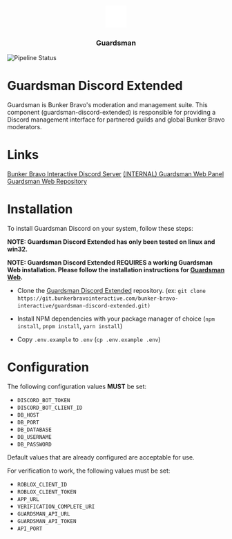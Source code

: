 <div align="center">
    <img style="width: 50px" src="image/README/1702528067173.png" />
    <h3 style="text-align: center">Guardsman</h3>
</div

---
<img src="https://git.bunkerbravointeractive.com/bunker-bravo-interactive/guardsman-discord-extended/badges/master/pipeline.svg" alt="Pipeline Status" />


# Guardsman Discord Extended
<p>Guardsman is Bunker Bravo's moderation and management suite. This component (guardsman-discord-extended) is responsible for providing a Discord management interface for partnered guilds and global Bunker Bravo moderators. </p>

# Links
[Bunker Bravo Interactive Discord Server](https://discord.gg/GdgZeZNuBe)
[(INTERNAL) Guardsman Web Panel](https://guardsman.bunkerbravointeractive.com)
[Guardsman Web Repository](https://git.bunkerbravointeractive.com/bunker-bravo-interactive/guardsman-web)

# Installation
To install Guardsman Discord on your system, follow these steps:

**NOTE: Guardsman Discord Extended has only been tested on linux and win32.**

**NOTE: Guardsman Discord Extended REQUIRES a working Guardsman Web installation. Please follow the installation instructions for [Guardsman Web](https://git.bunkerbravointeractive.com/bunker-bravo-interactive/guardsman-web).**

- Clone the [Guardsman Discord Extended](https://git.bunkerbravointeractive.com/bunker-bravo-interactive/guardsman-discord-extended) repository. (ex: `git clone https://git.bunkerbravointeractive.com/bunker-bravo-interactive/guardsman-discord-extended.git)`

- Install NPM dependencies with your package manager of choice (`npm install`, `pnpm install`, `yarn install`)

- Copy `.env.example` to `.env` (`cp .env.example .env`)

# Configuration
The following configuration values **MUST** be set:
- `DISCORD_BOT_TOKEN`
- `DISCORD_BOT_CLIENT_ID`
- `DB_HOST`
- `DB_PORT`
- `DB_DATABASE`
- `DB_USERNAME`
- `DB_PASSWORD`

Default values that are already configured are acceptable for use.

For verification to work, the following values must be set:
- `ROBLOX_CLIENT_ID`
- `ROBLOX_CLIENT_TOKEN`
- `APP_URL`
- `VERIFICATION_COMPLETE_URI`
- `GUARDSMAN_API_URL`
- `GUARDSMAN_API_TOKEN`
- `API_PORT`